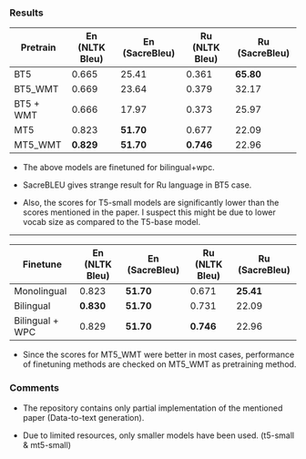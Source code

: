 ### Results

| Pretrain        | En (NLTK Bleu) | En (SacreBleu) | Ru (NLTK Bleu) | Ru (SacreBleu) |
|-----------------|----|---|----|---|
| BT5     | 0.665 | 25.41 | 0.361 | **65.80** |
| BT5_WMT       | 0.669 | 23.64 | 0.379 | 32.17 |
| BT5 + WMT | 0.666 | 17.97 | 0.373 | 25.97 |
| MT5 | 0.823 | **51.70** | 0.677 | 22.09 |
| MT5_WMT | **0.829** | **51.70** | **0.746** | 22.96 |

- The above models are finetuned for bilingual+wpc.

- SacreBLEU gives strange result for Ru language in BT5 case.  

- Also, the scores for T5-small models are significantly lower than the scores mentioned in the paper. I suspect this might be due to lower vocab size as compared to the T5-base model. 

***



| Finetune        | En (NLTK Bleu) | En (SacreBleu) | Ru (NLTK Bleu) | Ru (SacreBleu) |
|-----------------|----|---|----|---|
| Monolingual     | 0.823 | **51.70** | 0.671 | **25.41** |
| Bilingual       | **0.830** | **51.70** | 0.731 | 22.09 |
| Bilingual + WPC | 0.829 | **51.70** | **0.746** | 22.96 |

- Since the scores for MT5_WMT were better in most cases, performance of finetuning methods are checked on MT5_WMT as pretraining method.



### Comments

- The repository contains only partial implementation of the mentioned paper (Data-to-text generation).

- Due to limited resources, only smaller models have been used. (t5-small & mt5-small)
